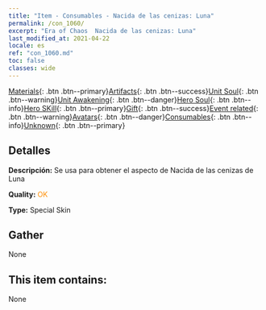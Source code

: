 ```yaml
---
title: "Item - Consumables - Nacida de las cenizas: Luna"
permalink: /con_1060/
excerpt: "Era of Chaos  Nacida de las cenizas: Luna"
last_modified_at: 2021-04-22
locale: es
ref: "con_1060.md"
toc: false
classes: wide
---
```

 [Materials](/ItemsES/){: .btn .btn--primary}[Artifacts](/ItemsES/Artifacts/){: .btn .btn--success}[Unit Soul](/ItemsES/UnitSoul/){: .btn .btn--warning}[Unit Awakening](/ItemsES/UnitAwakening/){: .btn .btn--danger}[Hero Soul](/ItemsES/HeroSoul/){: .btn .btn--info}[Hero SKill](/ItemsES/HeroSkill/){: .btn .btn--primary}[Gift](/ItemsES/Gift/){: .btn .btn--success}[Event related](/ItemsES/Events/){: .btn .btn--warning}[Avatars](/ItemsES/Avatars/){: .btn .btn--danger}[Consumables](/ItemsES/Consumables/){: .btn .btn--info}[Unknown](/ItemsES/Unknown/){: .btn .btn--primary}

## Detalles
 **Descripción:** Se usa para obtener el aspecto de Nacida de las cenizas de Luna

 **Quality:** <span style="color: #FF8C00">OK</span>

 **Type:** Special Skin

## Gather

  None

## This item contains:

  None

